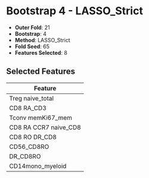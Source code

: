 # Bootstrap 4 - LASSO_Strict

- **Outer Fold**: 21
- **Bootstrap**: 4
- **Method**: LASSO_Strict
- **Fold Seed**: 65
- **Features Selected**: 8

## Selected Features

| Feature |
|---------|
| Treg naive_total |
| CD8 RA_CD3 |
| Tconv memKi67_mem |
| CD8 RA CCR7 naive_CD8 |
| CD8 RO DR_CD8 |
| CD56_CD8RO |
| DR_CD8RO |
| CD14mono_myeloid |
